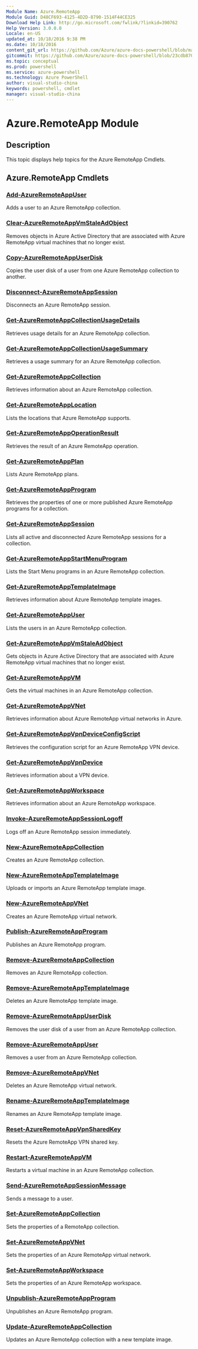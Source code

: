 ```yaml
---
Module Name: Azure.RemoteApp
Module Guid: D48CF693-4125-4D2D-8790-1514F44CE325
Download Help Link: http://go.microsoft.com/fwlink/?linkid=390762
Help Version: 3.0.0.0
Locale: en-US
updated_at: 10/18/2016 9:38 PM
ms.date: 10/18/2016
content_git_url: https://github.com/Azure/azure-docs-powershell/blob/master/azureps-cmdlets-docs/ServiceManagement/Azure.RemoteApp/v2.1.0/Azure.RemoteApp.md
gitcommit: https://github.com/Azure/azure-docs-powershell/blob/23cdb8705d4ab9807c0e21b238f3b134a7d49c7d/azureps-cmdlets-docs/ServiceManagement/Azure.RemoteApp/v2.1.0/Azure.RemoteApp.md
ms.topic: conceptual
ms.prod: powershell
ms.service: azure-powershell
ms.technology: Azure PowerShell
author: visual-studio-china
keywords: powershell, cmdlet
manager: visual-studio-china
---
```


# Azure.RemoteApp Module
## Description
This topic displays help topics for the Azure RemoteApp Cmdlets. 

## Azure.RemoteApp Cmdlets
### [Add-AzureRemoteAppUser](.\Add-AzureRemoteAppUser.md)
Adds a user to an Azure RemoteApp collection.


### [Clear-AzureRemoteAppVmStaleAdObject](.\Clear-AzureRemoteAppVmStaleAdObject.md)
Removes objects in Azure Active Directory that are associated with Azure RemoteApp virtual machines that no longer exist.


### [Copy-AzureRemoteAppUserDisk](.\Copy-AzureRemoteAppUserDisk.md)
Copies the user disk of a user from one Azure RemoteApp collection to another.


### [Disconnect-AzureRemoteAppSession](.\Disconnect-AzureRemoteAppSession.md)
Disconnects an Azure RemoteApp session.


### [Get-AzureRemoteAppCollectionUsageDetails](.\Get-AzureRemoteAppCollectionUsageDetails.md)
Retrieves usage details for an Azure RemoteApp collection.


### [Get-AzureRemoteAppCollectionUsageSummary](.\Get-AzureRemoteAppCollectionUsageSummary.md)
Retrieves a usage summary for an Azure RemoteApp collection.


### [Get-AzureRemoteAppCollection](.\Get-AzureRemoteAppCollection.md)
Retrieves information about an Azure RemoteApp collection.


### [Get-AzureRemoteAppLocation](.\Get-AzureRemoteAppLocation.md)
Lists the locations that Azure RemoteApp supports.


### [Get-AzureRemoteAppOperationResult](.\Get-AzureRemoteAppOperationResult.md)
Retrieves the result of an Azure RemoteApp operation.


### [Get-AzureRemoteAppPlan](.\Get-AzureRemoteAppPlan.md)
Lists Azure RemoteApp plans.


### [Get-AzureRemoteAppProgram](.\Get-AzureRemoteAppProgram.md)
Retrieves the properties of one or more published Azure RemoteApp programs for a collection.


### [Get-AzureRemoteAppSession](.\Get-AzureRemoteAppSession.md)
Lists all active and disconnected Azure RemoteApp sessions for a collection.


### [Get-AzureRemoteAppStartMenuProgram](.\Get-AzureRemoteAppStartMenuProgram.md)
Lists the Start Menu programs in an Azure RemoteApp collection.


### [Get-AzureRemoteAppTemplateImage](.\Get-AzureRemoteAppTemplateImage.md)
Retrieves information about Azure RemoteApp template images.


### [Get-AzureRemoteAppUser](.\Get-AzureRemoteAppUser.md)
Lists the users in an Azure RemoteApp collection.


### [Get-AzureRemoteAppVmStaleAdObject](.\Get-AzureRemoteAppVmStaleAdObject.md)
Gets objects in Azure Active Directory that are associated with Azure RemoteApp virtual machines that no longer exist.


### [Get-AzureRemoteAppVM](.\Get-AzureRemoteAppVM.md)
Gets the virtual machines in an Azure RemoteApp collection.


### [Get-AzureRemoteAppVNet](.\Get-AzureRemoteAppVNet.md)
Retrieves information about Azure RemoteApp virtual networks in Azure.


### [Get-AzureRemoteAppVpnDeviceConfigScript](.\Get-AzureRemoteAppVpnDeviceConfigScript.md)
Retrieves the configuration script for an Azure RemoteApp VPN device.


### [Get-AzureRemoteAppVpnDevice](.\Get-AzureRemoteAppVpnDevice.md)
Retrieves information about a VPN device.


### [Get-AzureRemoteAppWorkspace](.\Get-AzureRemoteAppWorkspace.md)
Retrieves information about an Azure RemoteApp workspace.


### [Invoke-AzureRemoteAppSessionLogoff](.\Invoke-AzureRemoteAppSessionLogoff.md)
Logs off an Azure RemoteApp session immediately.


### [New-AzureRemoteAppCollection](.\New-AzureRemoteAppCollection.md)
Creates an Azure RemoteApp collection.


### [New-AzureRemoteAppTemplateImage](.\New-AzureRemoteAppTemplateImage.md)
Uploads or imports an Azure RemoteApp template image.


### [New-AzureRemoteAppVNet](.\New-AzureRemoteAppVNet.md)
Creates an Azure RemoteApp virtual network.


### [Publish-AzureRemoteAppProgram](.\Publish-AzureRemoteAppProgram.md)
Publishes an Azure RemoteApp program.


### [Remove-AzureRemoteAppCollection](.\Remove-AzureRemoteAppCollection.md)
Removes an Azure RemoteApp collection.


### [Remove-AzureRemoteAppTemplateImage](.\Remove-AzureRemoteAppTemplateImage.md)
Deletes an Azure RemoteApp template image.


### [Remove-AzureRemoteAppUserDisk](.\Remove-AzureRemoteAppUserDisk.md)
Removes the user disk of a user from an Azure RemoteApp collection.


### [Remove-AzureRemoteAppUser](.\Remove-AzureRemoteAppUser.md)
Removes a user from an Azure RemoteApp collection.


### [Remove-AzureRemoteAppVNet](.\Remove-AzureRemoteAppVNet.md)
Deletes an Azure RemoteApp virtual network.


### [Rename-AzureRemoteAppTemplateImage](.\Rename-AzureRemoteAppTemplateImage.md)
Renames an Azure RemoteApp template image.


### [Reset-AzureRemoteAppVpnSharedKey](.\Reset-AzureRemoteAppVpnSharedKey.md)
Resets the Azure RemoteApp VPN shared key.


### [Restart-AzureRemoteAppVM](.\Restart-AzureRemoteAppVM.md)
Restarts a virtual machine in an Azure RemoteApp collection.


### [Send-AzureRemoteAppSessionMessage](.\Send-AzureRemoteAppSessionMessage.md)
Sends a message to a user.


### [Set-AzureRemoteAppCollection](.\Set-AzureRemoteAppCollection.md)
Sets the properties of a RemoteApp collection.


### [Set-AzureRemoteAppVNet](.\Set-AzureRemoteAppVNet.md)
Sets the properties of an Azure RemoteApp virtual network.


### [Set-AzureRemoteAppWorkspace](.\Set-AzureRemoteAppWorkspace.md)
Sets the properties of an Azure RemoteApp workspace.


### [Unpublish-AzureRemoteAppProgram](.\Unpublish-AzureRemoteAppProgram.md)
Unpublishes an Azure RemoteApp program.


### [Update-AzureRemoteAppCollection](.\Update-AzureRemoteAppCollection.md)
Updates an Azure RemoteApp collection with a new template image.



